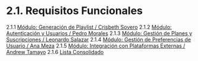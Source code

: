 # 2.1. Requisitos Funcionales

2.1.1 [Módulo: Generación de Playlist / Crisbeth Sovero](2.1.1/2.1.1.md)
2.1.2 [Módulo: Autenticación y Usuarios / Pedro Morales](2.1.2/2.1.2.md)
2.1.3 [Módulo: Gestión de Planes y Suscripciones / Leonardo Salazar](2.1.3/2.1.3.md)
2.1.4 [Módulo: Gestión de Preferencias de Usuario / Ana Meza](2.1.4/2.1.4.md)
2.1.5 [Módulo: Integración con Plataformas Externas	 / Andrew Tamayo](2.1.5/2.1.5.md)
2.1.6 [Lista Consolidado](2.1.6/2.1.6.md)
